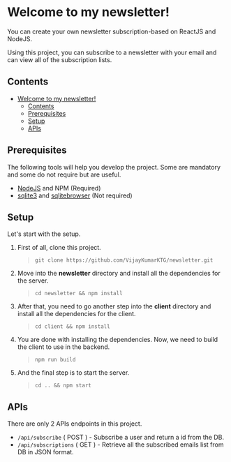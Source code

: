 # Welcome to my newsletter!

You can create your own newsletter subscription-based on ReactJS and NodeJS.

Using this project, you can subscribe to a newsletter with your email and can view all of the subscription lists.

## Contents
- [Welcome to my newsletter!](#welcome-to-my-newsletter)
  - [Contents](#contents)
  - [Prerequisites](#prerequisites)
  - [Setup](#setup)
  - [APIs](#apis)

## Prerequisites

The following tools will help you develop the project. Some are mandatory and some do not require but are useful.

* [NodeJS](https://nodejs.org/en/download/) and NPM (Required)
* [sqlite3](https://www.npmjs.com/package/sqlite3) and [sqlitebrowser](https://sqlitebrowser.org/) (Not required)

## Setup

Let's start with the setup.

1. First of all, clone this project. 
   > `git clone https://github.com/VijayKumarKTG/newsletter.git`

2. Move into the **newsletter** directory and install all the dependencies for the server.
   > `cd newsletter && npm install`

3. After that, you need to go another step into the **client** directory and install all the dependencies for the client.
   > `cd client && npm install`

4. You are done with installing the dependencies. Now, we need to build the client to use in the backend.
   > `npm run build`

5. And the final step is to start the server.
   > `cd .. && npm start`

## APIs

There are only 2 APIs endpoints in this project.

* `/api/subscribe` ( POST ) - Subscribe a user and return a id from the DB.
* `/api/subscriptions` ( GET ) - Retrieve all the subscribed emails list from DB in JSON format.
